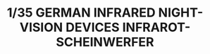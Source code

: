 ---
layout: product
title: "1/35 GERMAN INFRARED NIGHT-VISION DEVICES INFRAROT-SCHEINWERFER"
price: "TBA" 
desc: "Maketa"
img_path: "/assets/img/BRNC3577.webp"
brand: "Bronco"
available: false
special_offer: false
new: false
soon: false
cat: "010000"
subcat: "015800"
subsubcat: "0N/A"
sifra: "BRNC3577"
popular: false
spec: false
---